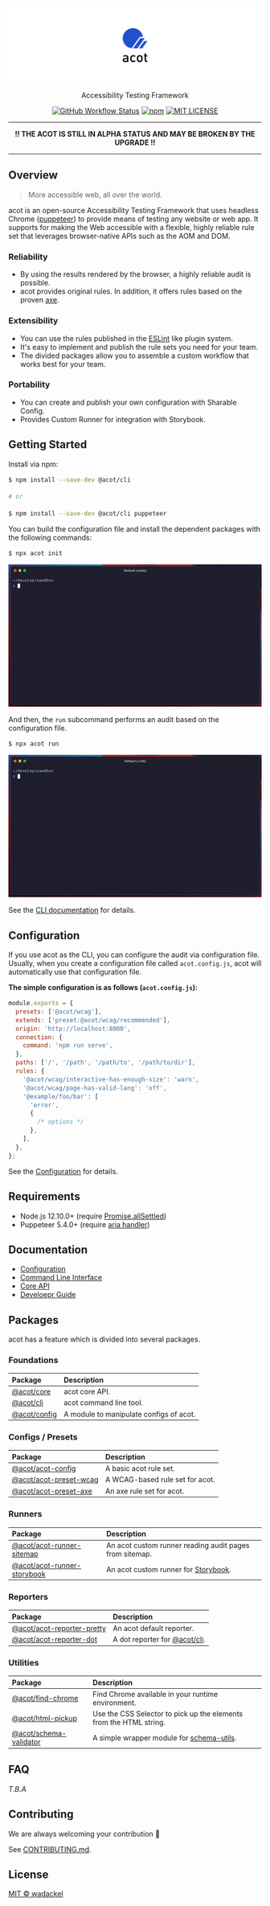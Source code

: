 ![acot](docs/assets/repository-header.png)

<p align="center">
  Accessibility Testing Framework
</p>

<p align="center">
  <a href="https://github.com/acot-a11y/acot/actions?workflow=CI"><img src="https://img.shields.io/github/workflow/status/acot-a11y/acot/CI?logo=github&style=flat-square" alt="GitHub Workflow Status" /></a>
  <a href="https://www.npmjs.com/package/@acot/cli"><img src="https://img.shields.io/npm/v/@acot/cli?style=flat-square" alt="npm" /></a>
  <a href="./LICENSE"><img src="https://img.shields.io/github/license/acot-a11y/acot?label=license&style=flat-square" alt="MIT LICENSE" /></a>
</p>

---

<p align="center">
  <strong>!! THE ACOT IS STILL IN ALPHA STATUS AND MAY BE BROKEN BY THE UPGRADE !!</strong>
</p>

---

## Overview

> More accessible web, all over the world.

acot is an open-source Accessibility Testing Framework that uses headless Chrome ([puppeteer](https://github.com/puppeteer/puppeteer)) to provide means of testing any website or web app. It supports for making the Web accessible with a flexible, highly reliable rule set that leverages browser-native APIs such as the AOM and DOM.

### Reliability

- By using the results rendered by the browser, a highly reliable audit is possible.
- acot provides original rules. In addition, it offers rules based on the proven [axe](https://github.com/dequelabs/axe-core).

### Extensibility

- You can use the rules published in the [ESLint](https://eslint.org/) like plugin system.
- It's easy to implement and publish the rule sets you need for your team.
- The divided packages allow you to assemble a custom workflow that works best for your team.

### Portability

- You can create and publish your own configuration with Sharable Config.
- Provides Custom Runner for integration with Storybook.

## Getting Started

Install via npm:

```bash
$ npm install --save-dev @acot/cli

# or

$ npm install --save-dev @acot/cli puppeteer
```

You can build the configuration file and install the dependent packages with the following commands:

```bash
$ npx acot init
```

![Running acot init command](./docs/assets/acot-init.gif)

And then, the `run` subcommand performs an audit based on the configuration file.

```bash
$ npx acot run
```

![Running acot run command](./docs/assets/acot-run.gif)

See the [CLI documentation](./packages/cli) for details.

## Configuration

If you use acot as the CLI, you can configure the audit via configuration file.  
Usually, when you create a configuration file called `acot.config.js`, acot will automatically use that configuration file.

**The simple configuration is as follows (`acot.config.js`):**

```javascript
module.exports = {
  presets: ['@acot/wcag'],
  extends: ['preset:@acot/wcag/recommended'],
  origin: 'http://localhost:8000',
  connection: {
    command: 'npm run serve',
  },
  paths: ['/', '/path', '/path/to', '/path/to/dir'],
  rules: {
    '@acot/wcag/interactive-has-enough-size': 'warn',
    '@acot/wcag/page-has-valid-lang': 'off',
    '@example/foo/bar': [
      'error',
      {
        /* options */
      },
    ],
  },
};
```

See the [Configuration](./docs/configuration.md) for details.

## Requirements

- Node.js 12.10.0+ (require [Promise.allSettled](https://developer.mozilla.org/en-US/docs/Web/JavaScript/Reference/Global_Objects/Promise/allSettled))
- Puppeteer 5.4.0+ (require [aria handler](https://github.com/puppeteer/puppeteer/releases/tag/v5.4.0))

## Documentation

- [Configuration](./docs/configuration.md)
- [Command Line Interface](./packages/cli)
- [Core API](./packages/core)
- [Develoepr Guide](./docs/developer-guide.md)

## Packages

acot has a feature which is divided into several packages.

### Foundations

| Package                            | Description                             |
| :--------------------------------- | :-------------------------------------- |
| [@acot/core](./packages/core/)     | acot core API.                          |
| [@acot/cli](./packages/cli/)       | acot command line tool.                 |
| [@acot/config](./packages/config/) | A module to manipulate configs of acot. |

### Configs / Presets

| Package                                                | Description                     |
| :----------------------------------------------------- | :------------------------------ |
| [@acot/acot-config](./packages/acot-config/)           | A basic acot rule set.          |
| [@acot/acot-preset-wcag](./packages/acot-preset-wcag/) | A WCAG-based rule set for acot. |
| [@acot/acot-preset-axe](./packages/acot-preset-axe/)   | An axe rule set for acot.       |

### Runners

| Package                                                          | Description                                                                      |
| :--------------------------------------------------------------- | :------------------------------------------------------------------------------- |
| [@acot/acot-runner-sitemap](./packages/acot-runner-sitemap/)     | An acot custom runner reading audit pages from sitemap.                          |
| [@acot/acot-runner-storybook](./packages/acot-runner-storybook/) | An acot custom runner for [Storybook](https://github.com/storybookjs/storybook). |

### Reporters

| Package                                                        | Description                                      |
| :------------------------------------------------------------- | :----------------------------------------------- |
| [@acot/acot-reporter-pretty](./packages/acot-reporter-pretty/) | An acot default reporter.                        |
| [@acot/acot-reporter-dot](./packages/acot-reporter-dot/)       | A dot reporter for [@acot/cli](./packages/cli/). |

### Utilities

| Package                                                | Description                                                                          |
| :----------------------------------------------------- | :----------------------------------------------------------------------------------- |
| [@acot/find-chrome](./packages/find-chrome/)           | Find Chrome available in your runtime environment.                                   |
| [@acot/html-pickup](./packages/html-pickup/)           | Use the CSS Selector to pick up the elements from the HTML string.                   |
| [@acot/schema-validator](./packages/schema-validator/) | A simple wrapper module for [schema-utils](https://github.com/webpack/schema-utils). |

## FAQ

_T.B.A_

## Contributing

We are always welcoming your contribution :clap:

See [CONTRIBUTING.md](./CONTRIBUTING.md).

## License

[MIT © wadackel](./LICENSE)
